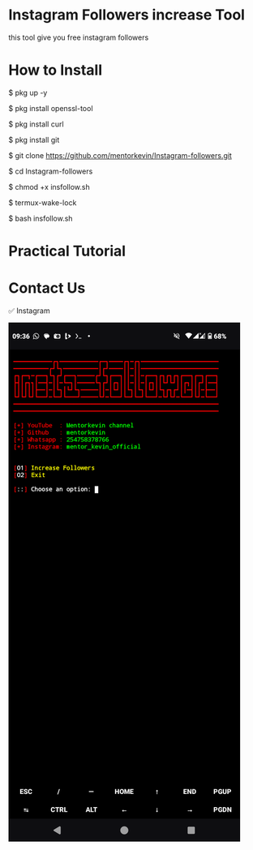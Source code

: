 # Instagram Followers increase Tool

this tool give you free instagram followers

# How to Install

$ pkg up -y

$ pkg install openssl-tool

$ pkg install curl

$ pkg install git

$ git clone https://github.com/mentorkevin/Instagram-followers.git

$ cd Instagram-followers

$ chmod +x insfollow.sh

$ termux-wake-lock

$ bash insfollow.sh

# Practical Tutorial

# Contact Us

✅ Instagram

[![IMAGE ALT TEXT HERE](https://github.com/mentorkevin/Instagram-followers/blob/main/image.PNG)](https://www.instagram.com/mentor_kevin_official/)
